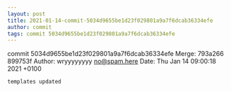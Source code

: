 ```yaml
---
layout: post
title: 2021-01-14-commit-5034d9655be1d23f029801a9a7f6dcab36334efe
author: commit
tags: commit 5034d9655be1d23f029801a9a7f6dcab36334efe
---
```


commit 5034d9655be1d23f029801a9a7f6dcab36334efe
Merge: 793a266 899753f
Author: wryyyyyyyy <no@spam.here>
Date:   Thu Jan 14 09:00:18 2021 +0100

    templates updated
